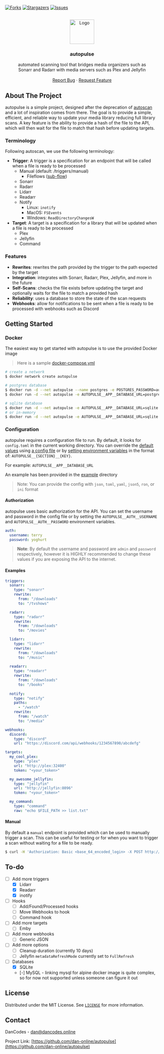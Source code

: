 [![Forks][forks-shield]][forks-url]
[![Stargazers][stars-shield]][stars-url]
[![Issues][issues-shield]][issues-url]

<br />
<div align="center">
<a href="https://github.com/dan-online/autopulse">
  <img src="assets/logo.webp" alt="Logo" width="80" height="80">
</a>

<h3 align="center">autopulse</h3>
  <p align="center">
    automated scanning tool that bridges media organizers such as<br/> Sonarr and Radarr with media servers such as Plex and Jellyfin
    <br />
    <br />
    <a href="https://github.com/dan-online/autopulse/issues">Report Bug</a>
    ·
    <a href="https://github.com/dan-online/autopulse/issues">Request Feature</a>
  </p>
</div>


## About The Project

autopulse is a simple project, designed after the deprecation of [autoscan](https://github.com/Cloudbox/autoscan) and a lot of inspiration comes from there. The goal is to provide a simple, efficient, and reliable way to update your media library reducing full library scans. A key feature is the ability to provide a hash of the file to the API, which will then wait for the file to match that hash before updating targets.

### Terminology

Following autoscan, we use the following terminology:
- **Trigger**: A trigger is a specification for an endpoint that will be called when a file is ready to be processed
  - Manual (default: /triggers/manual)
    - Fileflows ([sub-flow](https://github.com/dan-online/autopulse/issues/5#issuecomment-2333917695))
  - Sonarr
  - Radarr
  - Lidarr
  - Readarr
  - Notify
    - Linux: `inotify`
    - MacOS: `FSEvents`
    - Windows: `ReadDirectoryChangesW`
- **Target**: A target is a specification for a library that will be updated when a file is ready to be processed
  - Plex
  - Jellyfin
  - Command

### Features

- **Rewrites**: rewrites the path provided by the trigger to the path expected by the target
- **Integration**: integrates with Sonarr, Radarr, Plex, Jellyfin, and more in the future
- **Self-Scans**: checks the file exists before updating the target and optionally waits for the file to match a provided hash
- **Reliability**: uses a database to store the state of the scan requests
- **Webhooks**: allow for notifications to be sent when a file is ready to be processed with webhooks such as Discord

## Getting Started

### Docker

The easiest way to get started with autopulse is to use the provided Docker image

> Here is a sample [docker-compose.yml](example/docker-compose.yml)

```bash
# create a network
$ docker network create autopulse

# postgres database
$ docker run -d --net autopulse --name postgres -e POSTGRES_PASSWORD=autopulse -e POSTGRES_DB=autopulse postgres
$ docker run -d --net autopulse -e AUTOPULSE__APP__DATABASE_URL=postgres://postgres:autopulse@postgresql/autopulse --name autopulse danonline/autopulse

# sqlite database
$ docker run -d --net autopulse -e AUTOPULSE__APP__DATABASE_URL=sqlite://database.db --name autopulse danonline/autopulse
# or in-memory
$ docker run -d --net autopulse -e AUTOPULSE__APP__DATABASE_URL=sqlite://:memory: --name autopulse danonline/autopulse
```

### Configuration

autopulse requires a configuration file to run. By default, it looks for `config.toml` in the current working directory. You can override the [default values](default.toml) using [a config file](example/config.toml) or by [setting environment variables](example/docker-compose.yml) in the format of: ``AUTOPULSE__{SECTION}__{KEY}``. 

For example: `AUTOPULSE__APP__DATABASE_URL`

An example has been provided in the [example](example) directory

> Note: You can provide the config with `json`, `toml`, `yaml`, `json5`, `ron`, or `ini` format

#### Authorization

autopulse uses basic authorization for the API. You can set the username and password in the config file or by setting the `AUTOPULSE__AUTH__USERNAME` and `AUTOPULSE__AUTH__PASSWORD` environment variables.

```yaml
auth:
  username: terry
  password: yoghurt
```

> **Note**: By default the username and password are `admin` and `password` respectively, however it is HIGHLY recommended to change these values if you are exposing the API to the internet.

#### Examples

```yaml
triggers:
  sonarr:
    type: "sonarr"
    rewrite:
      from: "/downloads"
      to: "/tvshows"

  radarr:
    type: "radarr"
    rewrite:
      from: "/downloads"
      to: "/movies"

  lidarr:
    type: "lidarr"
    rewrite:
      from: "/downloads"
      to: "/music"
  
  readarr:
    type: "readarr"
    rewrite:
      from: "/downloads"
      to: "/books"
  
  notify:
    type: "notify"
    paths:
      - "/watch"
    rewrite:
      from: "/watch"
      to: "/media"

webhooks:
  discord:
    type: "discord"
    url: "https://discord.com/api/webhooks/1234567890/abcdefg"

targets:
  my_cool_plex:
    type: "plex"
    url: "http://plex:32400"
    token: "<your_token>"

  my_awesome_jellyfin:
    type: "jellyfin"
    url: "http://jellyfin:8096"
    token: "<your_token>"

  my_command:
    type: "command"
    raw: "echo $FILE_PATH >> list.txt"
```

#### Manual

By default a `manual` endpoint is provided which can be used to manually trigger a scan. This can be useful for testing or for when you want to trigger a scan without waiting for a file to be ready.

```bash
$ curl -H 'Authorization: Basic <base_64_encoded_login> -X POST http://localhost:8080/manual?path=/path/to/file&hash=1234567890
```

## To-do

- [ ] Add more triggers
  - [x] Lidarr
  - [x] Readarr
  - [x] inotify
- [ ] Hooks
  - [ ] Add/Found/Processed hooks
  - [ ] Move Webhooks to hook
  - [ ] Command hook
- [ ] Add more targets
  - [ ] Emby
- [ ] Add more webhooks
  - [ ] Generic JSON
- [ ] Add more options
  - [ ] Cleanup duration (currently 10 days)
  - [ ] Jellyfin `metadataRefreshMode` currently set to `FullRefresh`
- [ ] Databases
  - [x] SQLite
  - [-] MySQL - linking mysql for alpine docker image is quite complex, so for now not supported unless someone can figure it out


## License

Distributed under the MIT License. See [`LICENSE`](https://dancodes.mit-license.org/) for more information.

## Contact

DanCodes - <dan@dancodes.online>

Project Link: [https://github.com/dan-online/autopulse](https://github.com/dan-online/autopulse)

[contributors-shield]: https://img.shields.io/github/contributors/dan-online/autopulse.svg?style=for-the-badge
[contributors-url]: https://github.com/dan-online/autopulse/graphs/contributors
[forks-shield]: https://img.shields.io/github/forks/dan-online/autopulse.svg?style=for-the-badge
[forks-url]: https://github.com/dan-online/autopulse/network/members
[stars-shield]: https://img.shields.io/github/stars/dan-online/autopulse.svg?style=for-the-badge
[stars-url]: https://github.com/dan-online/autopulse/stargazers
[issues-shield]: https://img.shields.io/github/issues/dan-online/autopulse.svg?style=for-the-badge
[issues-url]: https://github.com/dan-online/autopulse/issues
